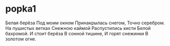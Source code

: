 # popka1
Белая берёза
Под моим окном
Принакрылась снегом,
Точно серебром.
На пушистых ветках
Снежною каймой
Распустились кисти
Белой бахромой.
И стоит берёза
В сонной тишине,
И горят снежинки
В золотом огне.
